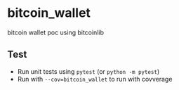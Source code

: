 # bitcoin_wallet

bitcoin wallet poc using bitcoinlib

## Test
- Run unit tests using `pytest` (or `python -m pytest`)
- Run with `--cov=bitcoin_wallet` to run with covverage